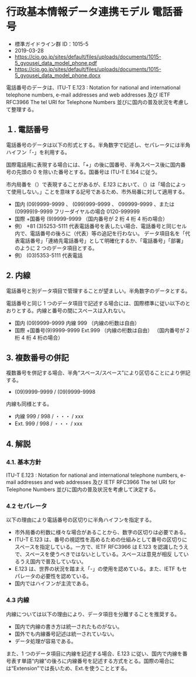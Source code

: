 # 行政基本情報データ連携モデル 電話番号

- 標準ガイドライン群 ID：1015-5
- 2019-03-28
- https://cio.go.jp/sites/default/files/uploads/documents/1015-5_gyousei_data_model_phone.pdf
- https://cio.go.jp/sites/default/files/uploads/documents/1015-5_gyousei_data_model_phone.docx

電話番号のデータは、ITU-T E.123 : Notation for national and international telephone numbers, e-mail addresses and web addresses 及び IETF RFC3966 The tel URI for Telephone Numbers 並びに国内の普及状況を考慮して整理する。

## １. 電話番号

電話番号のデータは以下の形式とする。半角数字で記述し、セパレータには半角ハイフン「-」を利用する。

国際電話用に表現する場合には、「+」の後に国番号、半角スペース後に国内番号の先頭の 0 を除いた番号とする。国番号は ITU-T E.164 に従う。

市内局番を（）で表現することがあるが、E.123 において、（）は「場合によって使用しない。」ことを意味する記号であるため、市外局番に対して適用する。

- 国内 (09)9999-9999 、 (099)999-9999 、 099999-9999 、または (09999)9-9999 フリーダイヤルの場合 0120-999999
- 国際 +国番号 (9)9999-9999 （国内番号が 2 桁 4 桁 4 桁の場合）
- 例） +81 (3)5253-5111
    代表電話番号を表したい場合、電話番号と同じセル内で、電話番号の後ろに（代表）等の追記を行わない。
    データ項目名を「代表電話番号」「連絡先電話番号」として明確化するか、「電話番号」「部署」のように 2 つのデータ項目とする。
- 例） (03)5353-5111
    代表電話

## 2. 内線

電話番号と別データ項目で管理することが望ましい。半角数字のデータとする。

電話番号と同じ 1 つのデータ項目で記述する場合には、国際標準に従い以下のとおりとする。内線と番号の間にスペースは入れない。

- 国内 (09)9999-9999 内線 999 （内線の桁数は自由）
- 国際 +国番号(9)9999-9999 Ext.999 （内線の桁数は自由）
    （国内番号が 2 桁 4 桁 4 桁の場合）

## 3. 複数番号の併記

複数番号を併記する場合、半角“スペース/スペース”により区切ることにより併記する。

- (09)9999-9999 / (09)9999-9998

内線も同様とする。

- 内線 999 / 998 / ・・・ / xxx
- Ext. 999 / 998 / ・・・ / xxx

## 4. 解説

### 4.1. 基本方針

ITU-T E.123 : Notation for national and international telephone numbers, e-mail addresses and web addresses 及び IETF RFC3966 The tel URI for Telephone Numbers 並びに国内の普及状況を考慮して決定する。

### 4.2 セパレータ

以下の理由により電話番号の区切りに半角ハイフンを指定する。
- 市外局番の桁数に様々な場合があることから、数字の区切りは必要である。
- ITU-T E.123 は、番号の視認性を高めるための仕組みとして番号の区切りにスペースを指定している。一方で、IETF RFC3966 は E.123 を認識したうえで、スペースを使うべきではないとしている。スペースは意見が相反
しているうえ国内で普及していない。
- E.123 は、世界の状況を踏まえ「-」の使用を認めている。また、IETF もセパレータの必要性を認めている。
- 国内ではハイフンが主流である。

### 4.3 内線

内線については以下の理由により、データ項目を分離することを推奨する。
- 国内で内線の書き方は統一されたものがない。
- 国外でも内線番号記述は統一されていない。
- データ処理が容易である。

また、1 つのデータ項目に内線を記述する場合、E.123 に従い、国内で内線を番号表す単語“内線”の後ろに内線番号を記述する方式をとる。国際の場合には“Extension”では長いため、Ext.を使うこととする。
